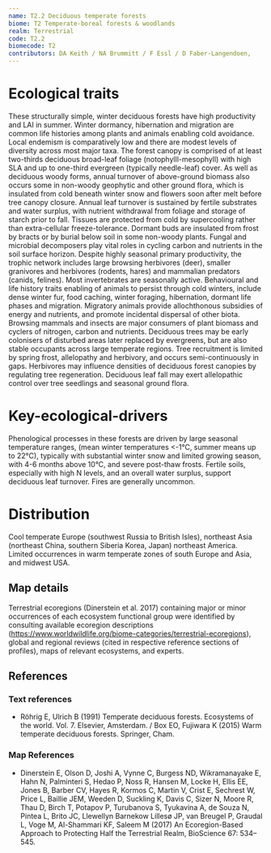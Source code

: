 ```yaml
---
name: T2.2 Deciduous temperate forests
biome: T2 Temperate-boreal forests & woodlands
realm: Terrestrial
code: T2.2
biomecode: T2
contributors: DA Keith / NA Brummitt / F Essl / D Faber-Langendoen,
---
```


# Ecological traits


 These structurally simple, winter deciduous forests have high productivity and LAI in summer. Winter dormancy, hibernation and migration are common life histories among plants and animals enabling cold avoidance. Local endemism is comparatively low and there are modest levels of diversity across most major taxa. The forest canopy is comprised of at least two-thirds deciduous broad-leaf foliage (notophylll-mesophyll) with high SLA and up to one-third evergreen (typically needle-leaf) cover. As well as deciduous woody forms, annual turnover of above-ground biomass also occurs some in non-woody geophytic and other ground flora, which is insulated from cold beneath winter snow and flowers soon after melt before tree canopy closure. Annual leaf turnover is sustained by fertile substrates and water surplus, with nutrient withdrawal from foliage and storage of starch prior to fall. Tissues are protected from cold by supercooling rather than extra-cellular freeze-tolerance. Dormant buds are insulated from frost by bracts or by burial below soil in some non-woody plants. Fungal and microbial decomposers play vital roles in cycling carbon and nutrients in the soil surface horizon. Despite highly seasonal primary productivity, the trophic network includes large browsing herbivores (deer), smaller granivores and herbivores (rodents, hares) and mammalian predators (canids, felines). Most invertebrates are seasonally active. Behavioural and life history traits enabling of animals to persist through cold winters, include dense winter fur, food caching, winter foraging, hibernation, dormant life phases and migration. Migratory animals provide allochthonous subsidies of energy and nutrients, and promote incidental dispersal of other biota. Browsing mammals and insects are major consumers of plant biomass and cyclers of nitrogen, carbon and nutrients. Deciduous trees may be early colonisers of disturbed areas later replaced by evergreens, but are also stable occupants across large temperate regions. Tree recruitment is limited by spring frost, allelopathy and herbivory, and occurs semi-continuously in gaps. Herbivores may influence densities of deciduous forest canopies by regulating tree regeneration. Deciduous leaf fall may exert allelopathic control over tree seedlings and seasonal ground flora.


# Key-ecological-drivers


 Phenological processes in these forests are driven by large seasonal temperature ranges, (mean winter temperatures <-1°C, summer means  up to 22°C), typically with substantial winter snow and limited growing season, with 4-6 months above 10°C, and severe post-thaw frosts. Fertile soils, especially with high N levels, and an overall water surplus, support deciduous leaf turnover. Fires are generally uncommon.


# Distribution


Cool temperate Europe (southwest Russia to British Isles), northeast Asia (northeast China, southern Siberia Korea, Japan) northeast America. Limited occurrences in warm temperate zones of south Europe and Asia, and midwest USA.


## Map details

Terrestrial ecoregions (Dinerstein et al. 2017) containing major or minor occurrences of each ecosystem functional group were identified by consulting available ecoregion descriptions (https://www.worldwildlife.org/biome-categories/terrestrial-ecoregions), global and regional reviews (cited in respective reference sections of profiles), maps of relevant ecosystems, and experts.

## References
### Text references
* Röhrig E, Ulrich B (1991) Temperate deciduous forests. Ecosystems of the world. Vol. 7. Elsevier, Amsterdam.  / Box EO, Fujiwara K (2015) Warm temperate deciduous forests. Springer, Cham.
### Map References
* Dinerstein E, Olson D, Joshi A, Vynne C, Burgess ND, Wikramanayake E, Hahn N, Palminteri S, Hedao P, Noss R, Hansen M, Locke H, Ellis EE, Jones B, Barber CV, Hayes R, Kormos C, Martin V, Crist E, Sechrest W, Price L, Baillie JEM, Weeden D, Suckling K, Davis C, Sizer N, Moore R, Thau D, Birch T, Potapov P, Turubanova S, Tyukavina A, de Souza N, Pintea L, Brito JC, Llewellyn Barnekow Lillesø JP, van Breugel P, Graudal L, Voge M, Al-Shammari KF, Saleem M (2017) An Ecoregion-Based Approach to Protecting Half the Terrestrial Realm, BioScience 67: 534–545.

